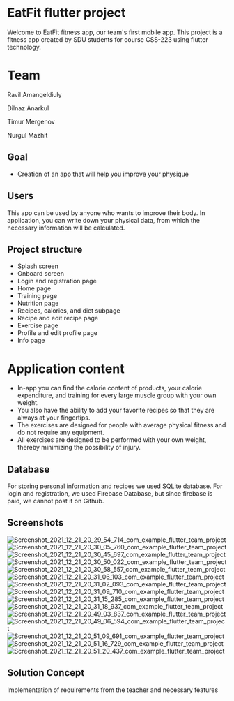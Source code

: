 # EatFit flutter project
Welcome to EatFit fitness app, our team's first mobile app. This project is a fitness app created by SDU students for course CSS-223 using flutter technology.

# Team
Ravil Amangeldiuly

Dilnaz Anarkul

Timur Mergenov

Nurgul Mazhit

## Goal

- Creation of an app that will help you improve your physique

## Users
This app can be used by anyone who wants to improve their body. In application, you can write down your physical data, from which the necessary information will be calculated. 

## Project structure
- Splash screen
- Onboard screen
- Login and registration page
- Home page
- Training page
- Nutrition page
- Recipes, calories, and diet subpage
- Recipe and edit recipe page
- Exercise page
- Profile and edit profile page
- Info page

# Application content
- In-app you can find the calorie content of products, your calorie expenditure, and training for every large muscle group with your own weight.
- You also have the ability to add your favorite recipes so that they are always at your fingertips.
- The exercises are designed for people with average physical fitness and do not require any equipment.
- All exercises are designed to be performed with your own weight, thereby minimizing the possibility of injury.

## Database
For storing personal information and recipes we used SQLite database. 
For login and registration, we used Firebase Database, but since firebase is paid, we cannot post it on Github.

## Screenshots
![Screenshot_2021_12_21_20_29_54_714_com_example_flutter_team_project](https://user-images.githubusercontent.com/79452777/146948837-4835db8b-0f35-47ee-8716-1bd8581fd727.jpg)
![Screenshot_2021_12_21_20_30_05_760_com_example_flutter_team_project](https://user-images.githubusercontent.com/79452777/146948992-d6e13dde-f8a2-4293-b344-003e0659bd81.jpg)
![Screenshot_2021_12_21_20_30_45_697_com_example_flutter_team_project](https://user-images.githubusercontent.com/79452777/146949016-a0b47f1e-9ad7-4687-a124-48f24b172504.jpg)
![Screenshot_2021_12_21_20_30_50_022_com_example_flutter_team_project](https://user-images.githubusercontent.com/79452777/146949036-4c4717ec-f946-4536-b28d-81ad6e476980.jpg)
![Screenshot_2021_12_21_20_30_58_557_com_example_flutter_team_project](https://user-images.githubusercontent.com/79452777/146949084-86da9c4c-a849-4fb3-842f-e42d5e0afa53.jpg)
![Screenshot_2021_12_21_20_31_06_103_com_example_flutter_team_project](https://user-images.githubusercontent.com/79452777/146949137-790c81f5-e297-4b19-b0d9-e0e55ad54738.jpg)
![Screenshot_2021_12_21_20_31_02_093_com_example_flutter_team_project](https://user-images.githubusercontent.com/79452777/146949156-3e637e7f-6000-48fb-a5cd-d227c07deeca.jpg)
![Screenshot_2021_12_21_20_31_09_710_com_example_flutter_team_project](https://user-images.githubusercontent.com/79452777/146949273-b399fcd7-a588-4a70-9e88-10fcdb96018d.jpg)
![Screenshot_2021_12_21_20_31_15_285_com_example_flutter_team_project](https://user-images.githubusercontent.com/79452777/146949302-dfdd064e-a9fe-4747-b740-3b6e48df98e2.jpg)
![Screenshot_2021_12_21_20_31_18_937_com_example_flutter_team_project](https://user-images.githubusercontent.com/79452777/146949311-da034382-7fd9-4a1e-b997-3435419e4ed0.jpg)
![Screenshot_2021_12_21_20_49_03_837_com_example_flutter_team_project](https://user-images.githubusercontent.com/79452777/146950091-37993b5d-01b8-46e7-a079-c0c7f5998550.jpg)
![Screenshot_2021_12_21_20_49_06_594_com_example_flutter_team_project](https://user-images.githubusercontent.com/79452777/146950125-ee2a63ad-e36b-4332-b734-d5a008d94065.jpg)
![Screenshot_2021_12_21_20_51_09_691_com_example_flutter_team_project](https://user-images.githubusercontent.com/79452777/146950168-0d10b27c-214e-460f-aa67-87005c22e19a.jpg)
![Screenshot_2021_12_21_20_51_16_729_com_example_flutter_team_project](https://user-images.githubusercontent.com/79452777/146950188-c4a98cb7-b0e4-4a77-9c6a-312ce2284cb5.jpg)
![Screenshot_2021_12_21_20_51_20_437_com_example_flutter_team_project](https://user-images.githubusercontent.com/79452777/146950211-bfe3082c-abed-40fa-9581-07d020da8551.jpg)


## Solution Concept
Implementation of requirements from the teacher and necessary features
